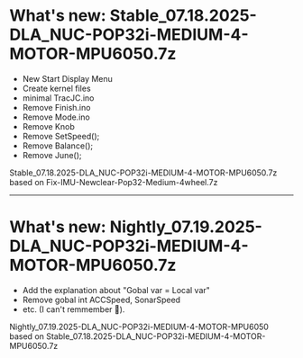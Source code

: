 # What's new: Stable_07.18.2025-DLA_NUC-POP32i-MEDIUM-4-MOTOR-MPU6050.7z
- New Start Display Menu
- Create kernel files
- minimal TracJC.ino
- Remove Finish.ino
- Remove Mode.ino
- Remove Knob
- Remove SetSpeed();
- Remove Balance();
- Remove June();

Stable_07.18.2025-DLA_NUC-POP32i-MEDIUM-4-MOTOR-MPU6050.7z based on Fix-IMU-Newclear-Pop32-Medium-4wheel.7z

---

# What's new: Nightly_07.19.2025-DLA_NUC-POP32i-MEDIUM-4-MOTOR-MPU6050.7z
- Add the explanation about "Gobal var = Local var"
- Remove gobal int ACCSpeed, SonarSpeed
- etc. (I can't remmember 🙏).

Nightly_07.19.2025-DLA_NUC-POP32i-MEDIUM-4-MOTOR-MPU6050 based on Stable_07.18.2025-DLA_NUC-POP32i-MEDIUM-4-MOTOR-MPU6050.7z

